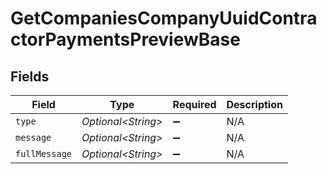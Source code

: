 # GetCompaniesCompanyUuidContractorPaymentsPreviewBase


## Fields

| Field               | Type                | Required            | Description         |
| ------------------- | ------------------- | ------------------- | ------------------- |
| `type`              | *Optional\<String>* | :heavy_minus_sign:  | N/A                 |
| `message`           | *Optional\<String>* | :heavy_minus_sign:  | N/A                 |
| `fullMessage`       | *Optional\<String>* | :heavy_minus_sign:  | N/A                 |